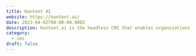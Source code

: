 ```yaml
---
title: Kontent AI
website: https://kontent.ai/
date: 2023-04-02T00:00:00.000Z
description: Kontent.ai is the headless CMS that enables organizations to govern all things content to deliver standout experiences, now and in the future.
category: 
  - cms
draft: false
---
```

